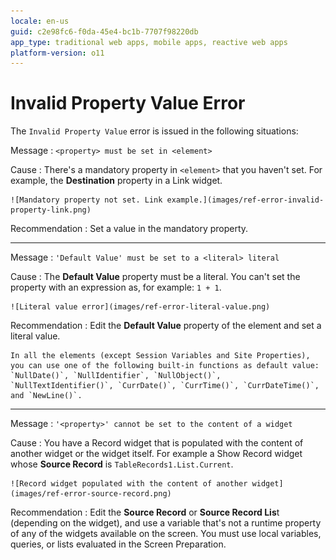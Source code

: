 ```yaml
---
locale: en-us
guid: c2e98fc6-f0da-45e4-bc1b-7707f98220db
app_type: traditional web apps, mobile apps, reactive web apps
platform-version: o11
---
```


# Invalid Property Value Error

The `Invalid Property Value` error is issued in the following situations:

Message
:   `<property> must be set in <element>`
  
Cause
:   There's a mandatory property in `<element>` that you haven't set. For example, the **Destination** property in a Link widget.

    ![Mandatory property not set. Link example.](images/ref-error-invalid-property-link.png)

Recommendation
:   Set a value in the mandatory property.

---

Message
:   `'Default Value' must be set to a <literal> literal`

Cause
:   The **Default Value** property must be a literal. You can't set the property with an expression as, for example: `1 + 1`.

    ![Literal value error](images/ref-error-literal-value.png)

Recommendation
:   Edit the **Default Value** property of the element and set a literal value.

    In all the elements (except Session Variables and Site Properties), you can use one of the following built-in functions as default value: `NullDate()`, `NullIdentifier`, `NullObject()`, `NullTextIdentifier()`, `CurrDate()`, `CurrTime()`, `CurrDateTime()`, and `NewLine()`.

---

Message
:   `'<property>' cannot be set to the content of a widget`
  
Cause
:   You have a Record widget that is populated with the content of another widget or the widget itself. For example a Show Record widget whose **Source Record** is `TableRecords1.List.Current`.

    ![Record widget populated with the content of another widget](images/ref-error-source-record.png)

Recommendation
:   Edit the **Source Record** or **Source Record Lis**t (depending on the widget), and use a variable that's not a runtime property of any of the widgets available on the screen. You must use local variables, queries, or lists evaluated in the Screen Preparation.
